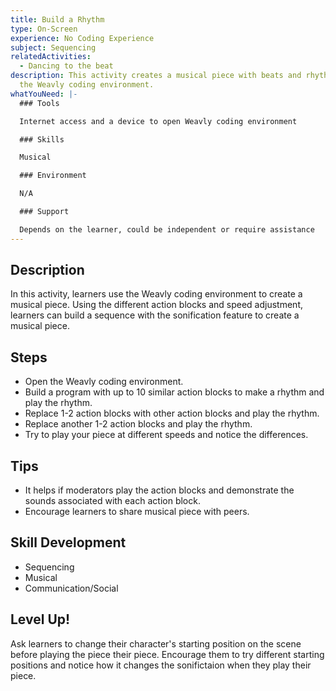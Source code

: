 ```yaml
---
title: Build a Rhythm
type: On-Screen
experience: No Coding Experience
subject: Sequencing
relatedActivities:
  - Dancing to the beat
description: This activity creates a musical piece with beats and rhythms using
  the Weavly coding environment.
whatYouNeed: |-
  ### Tools

  Internet access and a device to open Weavly coding environment

  ### Skills

  Musical

  ### Environment

  N/A

  ### Support

  Depends on the learner, could be independent or require assistance
---
```

## Description

In this activity, learners use the Weavly coding environment to create a musical piece. Using the different action blocks and speed adjustment, learners can build a sequence with the sonification feature to create a musical piece.

## Steps

* Open the Weavly coding environment.
* Build a program with up to 10 similar action blocks to make a rhythm and play the rhythm.
* Replace 1-2 action blocks with other action blocks and play the rhythm.
* Replace another 1-2 action blocks and play the rhythm.
* Try to play your piece at different speeds and notice the differences. 

## Tips

* It helps if moderators play the action blocks and demonstrate the sounds associated with each action block.
* Encourage learners to share musical piece with peers.

## Skill Development

* Sequencing
* Musical 
* Communication/Social

## Level Up!

Ask learners to change their character's starting position on the scene before playing the piece their piece. Encourage them to try different starting positions and notice how it changes the sonifictaion when they play their piece.